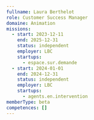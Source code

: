 ```yaml
---
fullname: Laura Berthelot
role: Customer Success Manager
domaine: Animation
missions:
  - start: 2023-12-11
    end: 2025-12-31
    status: independent
    employer: LBC
    startups:
      - espace.sur.demande
  - start: 2024-01-01
    end: 2024-12-31
    status: independent
    employer: LBC
    startups:
      - agents.en.intervention
memberType: beta
competences: []
---
```

